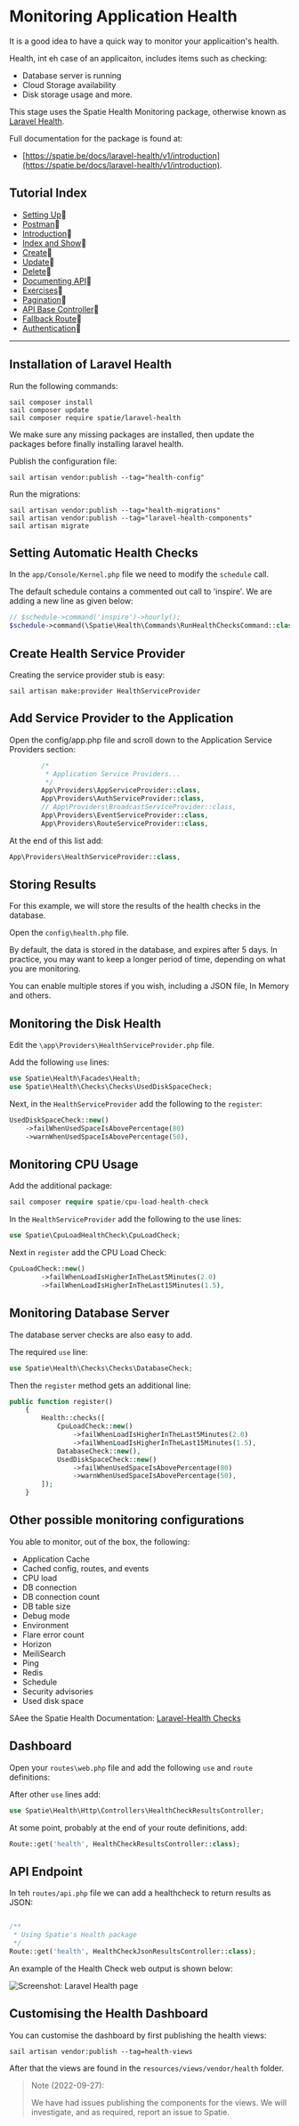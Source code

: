 # Monitoring Application Health

It is a good idea to have a quick way to monitor your applicaition's health.

Health, int eh case of an applicaiton, includes items such as checking:
- Database server is running
- Cloud Storage availability
- Disk storage usage
and more.

This stage uses the Spatie Health Monitoring package, otherwise known as [Laravel Health](https://github.com/spatie/laravel-health).

Full documentation for the package is found at:
- [https://spatie.be/docs/laravel-health/v1/introduction](https://spatie.be/docs/laravel-health/v1/introduction).

## Tutorial Index

- [Setting Up](ReadMe-00-Setting-Up.md)🔗
- [Postman](ReadMe-02-Postman.md)🔗
- [Introduction](ReadMe-10-API-introduction.md)🔗
- [Index and Show](ReadMe-11-API-index-show.md)🔗
- [Create](ReadMe-13-API-create.md)🔗
- [Update](ReadMe-14-API-update.md)🔗
- [Delete](ReadMe-15-API-delete.md)🔗
- [Documenting API](ReadMe-16-API-documenting.md)🔗
- [Exercises](ReadMe-90-API-exercises.md)🔗
- [Pagination](ReadMe-17-API-pagination.md)🔗
- [API Base Controller](ReadMe-18-API-Base-controller.md)🔗
- [Fallback Route](ReadMe-19-API-fallback-route.md)🔗
- [Authentication](ReadMe-21-API-authentication.md)🔗
---

## Installation of Laravel Health

Run the following commands:

```shell
sail composer install
sail composer update
sail composer require spatie/laravel-health
```
We make sure any missing packages are installed, then update the 
packages before finally installing laravel health.

Publish the configuration file:
```shell
sail artisan vendor:publish --tag="health-config"
```

Run the migrations:
```shell
sail artisan vendor:publish --tag="health-migrations"
sail artisan vendor:publish --tag="laravel-health-components"
sail artisan migrate
```

## Setting Automatic Health Checks

In the `app/Console/Kernel.php` file we need to modify the `schedule` call.

The default schedule contains a commented out call to 'inspire'. We 
are adding a new line as given below:

```php
// $schedule->command('inspire')->hourly();
$schedule->command(\Spatie\Health\Commands\RunHealthChecksCommand::class)->everyMinute();
```

## Create Health Service Provider

Creating the service provider stub is easy:

```shell
sail artisan make:provider HealthServiceProvider
```

## Add Service Provider to the Application

Open the config/app.php file and scroll down to the Application 
Service Providers section:

```php
        /*
         * Application Service Providers...
         */
        App\Providers\AppServiceProvider::class,
        App\Providers\AuthServiceProvider::class,
        // App\Providers\BroadcastServiceProvider::class,
        App\Providers\EventServiceProvider::class,
        App\Providers\RouteServiceProvider::class,
```

At the end of this list add:

```php
App\Providers\HealthServiceProvider::class,
```


## Storing Results

For this example, we will store the results of the health checks in the database.

Open the `config\health.php` file.

By default, the data is stored in the database, and expires
after 5 days. In practice, you may want to keep a longer period
of time, depending on what you are monitoring.

You can enable multiple stores if you wish, including a JSON
file, In Memory and others.

## Monitoring the Disk Health

Edit the `\app\Providers\HealthServiceProvider.php` file.

Add the following `use` lines:

```php
use Spatie\Health\Facades\Health;
use Spatie\Health\Checks\Checks\UsedDiskSpaceCheck;
```

Next, in the `HealthServiceProvider` add the following to the `register`:

```php
UsedDiskSpaceCheck::new()
    ->failWhenUsedSpaceIsAbovePercentage(80)
    ->warnWhenUsedSpaceIsAbovePercentage(50),
```


## Monitoring CPU Usage

Add the additional package:
```php
sail composer require spatie/cpu-load-health-check
```


In the `HealthServiceProvider` add the following to the use lines:
```php
use Spatie\CpuLoadHealthCheck\CpuLoadCheck;
```

Next in `register` add the CPU Load Check:

```php
CpuLoadCheck::new()
        ->failWhenLoadIsHigherInTheLast5Minutes(2.0)
        ->failWhenLoadIsHigherInTheLast15Minutes(1.5),
```


## Monitoring Database Server

The database server checks are also easy to add.

The required `use` line:

```php
use Spatie\Health\Checks\Checks\DatabaseCheck;
```

Then the `register` method gets an additional line:

```php
public function register()
    {
        Health::checks([
            CpuLoadCheck::new()
                ->failWhenLoadIsHigherInTheLast5Minutes(2.0)
                ->failWhenLoadIsHigherInTheLast15Minutes(1.5),
            DatabaseCheck::new(),
            UsedDiskSpaceCheck::new()
                ->failWhenUsedSpaceIsAbovePercentage(80)
                ->warnWhenUsedSpaceIsAbovePercentage(50),
        ]);
    }
```

## Other possible monitoring configurations

You able to monitor, out of the box, the following:
- Application Cache
- Cached config, routes, and events
- CPU load
- DB connection
- DB connection count
- DB table size
- Debug mode
- Environment
- Flare error count
- Horizon
- MeiliSearch
- Ping
- Redis
- Schedule
- Security advisories
- Used disk space

SAee the Spatie Health Documentation: [Laravel-Health Checks](https://spatie.be/docs/laravel-health/v1/available-checks/overview)

## Dashboard

Open your `routes\web.php` file and add the following `use` and `route` definitions:

After other `use` lines add:

```php
use Spatie\Health\Http\Controllers\HealthCheckResultsController;
```
At some point, probably at the end of your route definitions, add:

```php
Route::get('health', HealthCheckResultsController::class);
```

## API Endpoint

In teh `routes/api.php` file we can add a healthcheck to return results as JSON:

```php

/**
 * Using Spatie's Health package
 */
Route::get('health', HealthCheckJsonResultsController::class);
```

An example of the Health Check web output is shown below:

![Screenshot: Laravel Health page](images/healthcheck-1.png)


## Customising the Health Dashboard

You can customise the dashboard by first publishing the health views:

```shell
sail artisan vendor:publish --tag=health-views
```

After that the views are found in the `resources/views/vendor/health` folder.

> Note (2022-09-27):
> 
> We have had issues publishing the components for the views.
> We will investigate, and as required, report an issue to Spatie.
